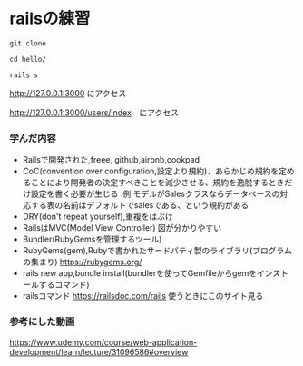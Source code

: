 # railsの練習

`git clone`

`cd hello/`

`rails s`

<http://127.0.0.1:3000> にアクセス

<http://127.0.0.1:3000/users/index>　にアクセス


### 学んだ内容

- Railsで開発された,freee, github,airbnb,cookpad
- CoC(convention over configuration,設定より規約)、あらかじめ規約を定めることにより開発者の決定すべきことを減少させる、規約を逸脱するときだけ設定を書く必要が生じる :例 モデルがSalesクラスならデータベースの対応する表の名前はデフォルトでsalesである、という規約がある
- DRY(don't repeat yourself),重複をはぶけ
- RailsはMVC(Model View Controller) 図が分かりやすい
- Bundler(RubyGemsを管理するツール)
- RubyGems(gem),Rubyで書かれたサードパティ製のライブラリ(プログラムの集まり) <https://rubygems.org/>
- rails new app,bundle install(bundlerを使ってGemfileからgemをインストールするコマンド)
- railsコマンド <https://railsdoc.com/rails> 使うときにこのサイト見る

### 参考にした動画

<https://www.udemy.com/course/web-application-development/learn/lecture/31096586#overview>
